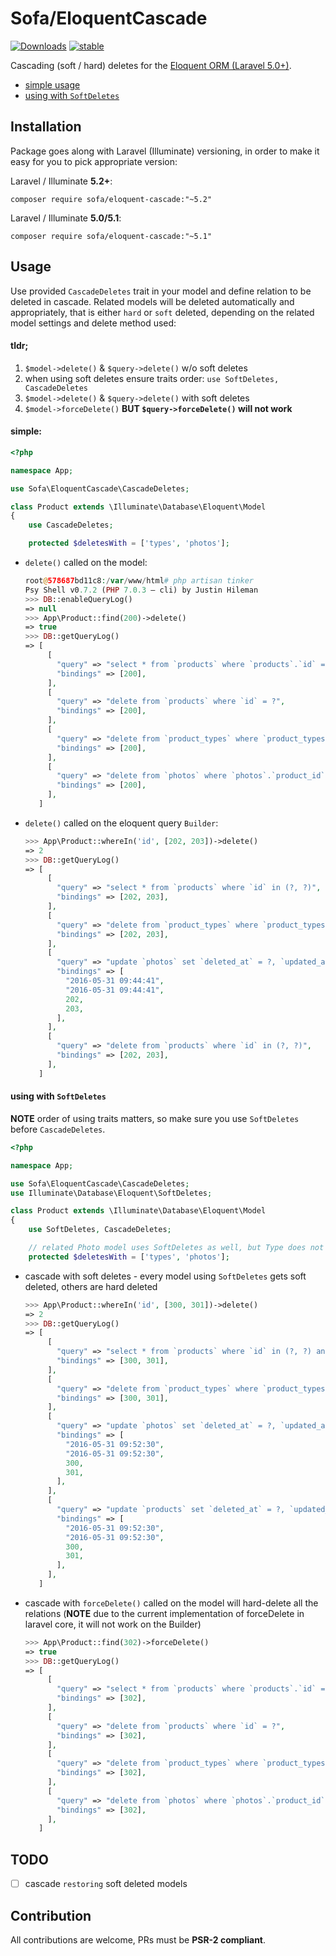 # Sofa/EloquentCascade

[![Downloads](https://poser.pugx.org/sofa/eloquent-cascade/downloads)](https://packagist.org/packages/sofa/eloquent-cascade) [![stable](https://poser.pugx.org/sofa/eloquent-cascade/v/stable.svg)](https://packagist.org/packages/sofa/eloquent-cascade)

Cascading (soft / hard) deletes for the [Eloquent ORM (Laravel 5.0+)](https://laravel.com/docs/eloquent).

* [simple usage](#simple)
* [using with `SoftDeletes`](#using-with-softdeletes)

## Installation

Package goes along with Laravel (Illuminate) versioning, in order to make it easy for you to pick appropriate version:

Laravel / Illuminate **5.2+**:

```
composer require sofa/eloquent-cascade:"~5.2"
```

Laravel / Illuminate **5.0/5.1**:

```
composer require sofa/eloquent-cascade:"~5.1"
```

## Usage

Use provided `CascadeDeletes` trait in your model and define relation to be deleted in cascade. Related models will be deleted automatically and appropriately, that is either `hard` or `soft` deleted, depending on the related model settings and delete method used:

#### tldr;

1. `$model->delete()` & `$query->delete()` w/o soft deletes
2. when using soft deletes ensure traits order: `use SoftDeletes, CascadeDeletes`
3. `$model->delete()` & `$query->delete()` with soft deletes
4. `$model->forceDelete()` **BUT `$query->forceDelete()` will not work**

#### simple: 

```php
<?php

namespace App;

use Sofa\EloquentCascade\CascadeDeletes;

class Product extends \Illuminate\Database\Eloquent\Model
{
    use CascadeDeletes;

    protected $deletesWith = ['types', 'photos'];

```

* `delete()` called on the model:

    ```php
    root@578687bd11c8:/var/www/html# php artisan tinker
    Psy Shell v0.7.2 (PHP 7.0.3 — cli) by Justin Hileman
    >>> DB::enableQueryLog()            
    => null
    >>> App\Product::find(200)->delete()
    => true
    >>> DB::getQueryLog()
    => [
         [
           "query" => "select * from `products` where `products`.`id` = ? limit 1",
           "bindings" => [200],
         ],
         [
           "query" => "delete from `products` where `id` = ?",
           "bindings" => [200],
         ],
         [
           "query" => "delete from `product_types` where `product_types`.`product_id` = ? and `product_types`.`product_id` is not null",
           "bindings" => [200],
         ],
         [
           "query" => "delete from `photos` where `photos`.`product_id` = ? and `photos`.`product_id` is not null",
           "bindings" => [200],
         ],
       ]

    ```

* `delete()` called on the eloquent query `Builder`:

    ```php
    >>> App\Product::whereIn('id', [202, 203])->delete()
    => 2
    >>> DB::getQueryLog()
    => [
         [
           "query" => "select * from `products` where `id` in (?, ?)",
           "bindings" => [202, 203],
         ],
         [
           "query" => "delete from `product_types` where `product_types`.`product_id` in (?, ?)",
           "bindings" => [202, 203],
         ],
         [
           "query" => "update `photos` set `deleted_at` = ?, `updated_at` = ? where `photos`.`product_id` in (?, ?) and `photos`.`deleted_at` is null",
           "bindings" => [
             "2016-05-31 09:44:41",
             "2016-05-31 09:44:41",
             202,
             203,
           ],
         ],
         [
           "query" => "delete from `products` where `id` in (?, ?)",
           "bindings" => [202, 203],
         ],
       ]

    ```


#### using with `SoftDeletes`

**NOTE** order of using traits matters, so make sure you use `SoftDeletes` before `CascadeDeletes`.

```php
<?php

namespace App;

use Sofa\EloquentCascade\CascadeDeletes;
use Illuminate\Database\Eloquent\SoftDeletes;

class Product extends \Illuminate\Database\Eloquent\Model
{
    use SoftDeletes, CascadeDeletes;

    // related Photo model uses SoftDeletes as well, but Type does not
    protected $deletesWith = ['types', 'photos'];

```

* cascade with soft deletes - every model using `SoftDeletes` gets soft deleted, others are hard deleted

    ```php
    >>> App\Product::whereIn('id', [300, 301])->delete()
    => 2
    >>> DB::getQueryLog()
    => [
         [
           "query" => "select * from `products` where `id` in (?, ?) and `products`.`deleted_at` is null",
           "bindings" => [300, 301],
         ],
         [
           "query" => "delete from `product_types` where `product_types`.`product_id` in (?, ?)",
           "bindings" => [300, 301],
         ],
         [
           "query" => "update `photos` set `deleted_at` = ?, `updated_at` = ? where `photos`.`product_id` in (?, ?) and `photos`.`deleted_at` is null",
           "bindings" => [
             "2016-05-31 09:52:30",
             "2016-05-31 09:52:30",
             300,
             301,
           ],
         ],
         [
           "query" => "update `products` set `deleted_at` = ?, `updated_at` = ? where `id` in (?, ?) and `products`.`deleted_at` is null",
           "bindings" => [
             "2016-05-31 09:52:30",
             "2016-05-31 09:52:30",
             300,
             301,
           ],
         ],
       ]

    ```


* cascade with `forceDelete()` called on the model will hard-delete all the relations (**NOTE** due to the current implementation of forceDelete in laravel core, it will not work on the Builder)

    ```php
    >>> App\Product::find(302)->forceDelete()
    => true
    >>> DB::getQueryLog()
    => [
         [
           "query" => "select * from `products` where `products`.`id` = ? and `products`.`deleted_at` is null limit 1",
           "bindings" => [302],
         ],
         [
           "query" => "delete from `products` where `id` = ?",
           "bindings" => [302],
         ],
         [
           "query" => "delete from `product_types` where `product_types`.`product_id` = ? and `product_types`.`product_id` is not null",
           "bindings" => [302],
         ],
         [
           "query" => "delete from `photos` where `photos`.`product_id` = ? and `photos`.`product_id` is not null",
           "bindings" => [302],
         ],
       ]

    ```

## TODO

- [ ] cascade `restoring` soft deleted models


## Contribution

All contributions are welcome, PRs must be **PSR-2 compliant**.
